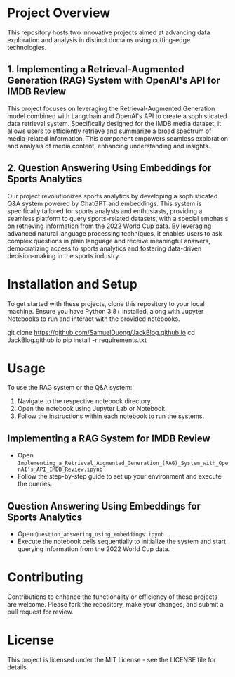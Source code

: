 # Project Overview

This repository hosts two innovative projects aimed at advancing data exploration and analysis in distinct domains using cutting-edge technologies.

## 1. Implementing a Retrieval-Augmented Generation (RAG) System with OpenAI's API for IMDB Review

This project focuses on leveraging the Retrieval-Augmented Generation model combined with Langchain and OpenAI's API to create a sophisticated data retrieval system. Specifically designed for the IMDB media dataset, it allows users to efficiently retrieve and summarize a broad spectrum of media-related information. This component empowers seamless exploration and analysis of media content, enhancing understanding and insights.

## 2. Question Answering Using Embeddings for Sports Analytics

Our project revolutionizes sports analytics by developing a sophisticated Q&A system powered by ChatGPT and embeddings. This system is specifically tailored for sports analysts and enthusiasts, providing a seamless platform to query sports-related datasets, with a special emphasis on retrieving information from the 2022 World Cup data. By leveraging advanced natural language processing techniques, it enables users to ask complex questions in plain language and receive meaningful answers, democratizing access to sports analytics and fostering data-driven decision-making in the sports industry.

# Installation and Setup

To get started with these projects, clone this repository to your local machine. Ensure you have Python 3.8+ installed, along with Jupyter Notebooks to run and interact with the provided notebooks.

git clone https://github.com/SamuelDuong/JackBlog.github.io
cd JackBlog.github.io
pip install -r requirements.txt

# Usage

To use the RAG system or the Q&A system:

1. Navigate to the respective notebook directory.
2. Open the notebook using Jupyter Lab or Notebook.
3. Follow the instructions within each notebook to run the systems.

## Implementing a RAG System for IMDB Review

- Open `Implementing_a_Retrieval_Augmented_Generation_(RAG)_System_with_OpenAI's_API_IMDB_Review.ipynb`
- Follow the step-by-step guide to set up your environment and execute the queries.

## Question Answering Using Embeddings for Sports Analytics

- Open `Question_answering_using_embeddings.ipynb`
- Execute the notebook cells sequentially to initialize the system and start querying information from the 2022 World Cup data.

# Contributing

Contributions to enhance the functionality or efficiency of these projects are welcome. Please fork the repository, make your changes, and submit a pull request for review.

# License

This project is licensed under the MIT License - see the LICENSE file for details.
